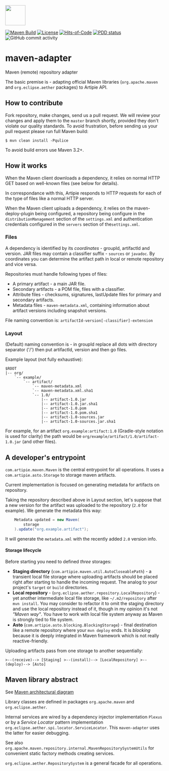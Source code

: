 <img src="https://www.artipie.com/logo.svg" width="64px" height="64px"/>

[![Maven Build](https://github.com/artipie/maven-adapter/workflows/Maven%20Build/badge.svg)](https://github.com/artipie/maven-adapter/actions?query=workflow%3A%22Maven+Build%22)
[![License](https://img.shields.io/badge/license-MIT-green.svg)](https://github.com/artipie/maven-adapter/blob/master/LICENSE.txt)
[![Hits-of-Code](https://hitsofcode.com/github/artipie/maven-adapter)](https://hitsofcode.com/view/github/artipie/maven-adapter)
[![PDD status](http://www.0pdd.com/svg?name=artipie/maven-adapter)](http://www.0pdd.com/p?name=artipie/maven-adapter)
![GitHub commit activity](https://img.shields.io/github/commit-activity/m/artipie/maven-adapter?style=plastic)

# maven-adapter
Maven (remote) repository adapter

The basic premise is - adapting official Maven libraries
(`org.apache.maven` and `org.eclipse.aether` packages)
to Artipie API.

## How to contribute

Fork repository, make changes, send us a pull request. We will review
your changes and apply them to the `master` branch shortly, provided
they don't violate our quality standards. To avoid frustration, before
sending us your pull request please run full Maven build:

```
$ mvn clean install -Pqulice
```
To avoid build errors use Maven 3.2+.

## How it works

When the Maven client downloads a dependency, it relies on normal HTTP GET based on well-known files (see below for details).

In correspondance with this, Artipie responds to HTTP requests for each of the type of files like a normal HTTP server.

<!--
@todo #64:30min Continue working in the Maven HTTP API for downloading artifacts: we need to 1) add
 IT tests that uses a traditional Maven client (investigate for libraries used in the Maven
 ecosystem to simulate proper Maven client requests), and then 2) implement those HTTP API
 so that we serve the artifacts according to the layout described below.
-->

When the Maven client uploads a dependency, it relies on the maven-deploy-plugin being configured, a
repository being configure in the `distributionManagement` section of the `settings.xml` and authentication
credentials configured in the `servers` section of the`settings.xml`.

<!--
@todo #64:30min Continue working in the Maven HTTP API for uploading artifacts: we need to 1) investigate
 exactly what are the HTTP endpoints needed when using the maven-deploy-plugin with the HTTP Wagon extension,
 2) add IT tests that uses a traditional Maven client (investigate for libraries used in the Maven
 ecosystem to simulate proper Maven client requests), and then 3) implement those HTTP API
 so that the IT tests pass.
-->

### Files

A dependency is identified by its _coordinates_ - groupId, artifactId and version.
JAR files may contain a classifier suffix - `sources` or `javadoc`.
By coordinates you can determine the artifact path in local or remote repository and vice versa.

Repositories must handle following types of files:
- A primary artifact - a main JAR file.
- Secondary artifacts - a POM file, files with a classifier.
- Attribute files - checksums, signatures, lastUpdate files for primary and secondary artifacts.
- Metadata files - `maven-metadata.xml`, containing information about artifact versions
including snapshot versions.

File naming convention is:
`artifactId-version[-classifier]-extension`

### Layout

(Default) naming convention is - in groupId replace all dots with directory separator ('/')
then put artifactId, version and then go files.

Example layout (not fully exhaustive):
```
$ROOT
|-- org/
    `-- example/
        `-- artifact/
            `-- maven-metadata.xml
            `-- maven-metadata.xml.sha1
            `-- 1.0/
                |-- artifact-1.0.jar
                |-- artifact-1.0.jar.sha1
                |-- artifact-1.0.pom
                |-- artifact-1.0.pom.sha1
                |-- artifact-1.0-sources.jar
                |-- artifact-1.0-sources.jar.sha1
```

For example, for an artifact `org.example:artifact:1.0` (Gradle-style notation is used for clarity)
the path would be `org/example/artifact/1.0/artifact-1.0.jar` (and other files).

## A developer's entrypoint

`com.artipie.maven.Maven` is the central entrypoint for all operations. It uses a
`com.artipie.asto.Storage` to storage maven artifacts.

Current implementation is focused on generating metadata for artifacts on repository.

Taking the repository described above in Layout section, let's suppose that a new version for the artifact
was uploaded to the repository (`2.0` for example). We generate the metadata this way: 

```java
    Metadata updated = new Maven(
        storage
    ).update("org.example.artifact");
```

It will generate the `metadata.xml` with the recently added `2.0` version info.

#### Storage lifecycle

Before starting you need to defined _three_ storages:

- __Staging directory__ (`com.artipie.maven.util.AutoCloseablePath`) -
a transient local file storage where uploading artifacts should be placed
right after starting to handle the incoming request.
The analog to your project's `target` or `build` directories.
- __Local repository__ - (`org.eclipse.aether.repository.LocalRepository`) -
yet another intermediate local file storage, like `~/.m2/repository` after `mvn install`.
You may consider to refactor it to omit the staging directory and
use the local repository instead of it, though in my opinion it's not _"Maven way"_.
You have to work with local file system anyway as Maven is strongly tied to file system.
- __Asto__ (`com.artipie.asto.blocking.BlockingStorage`) - final destination like a remote repository
where your `mvn deploy` ends. It is _blocking_ because
it is deeply integrated in Maven framework which is not really reactive-friendly.

Uploading artifacts pass from one storage to another sequentially:
```
>--(receive)--> [Staging] >--(install)--> [LocalRepository] >--(deploy)--> [Asto]
```

## Maven library abstract

See [Maven architectural diagram](https://maven.apache.org/ref/3.6.3/)

Library classes are defined in packages `org.apache.maven` and `org.eclipse.aether`.

Internal services are wired by a dependency injector implementation `Plexus`
or by a _Service Locator_ pattern implementation `org.eclipse.aether.spi.locator.ServiceLocator`.
This `maven-adapter` uses the latter for easier debugging.

See also `org.apache.maven.repository.internal.MavenRepositorySystemUtils`
for convenient static factory methods creating services.

`org.eclipse.aether.RepositorySystem` is a general facade for all operations.
